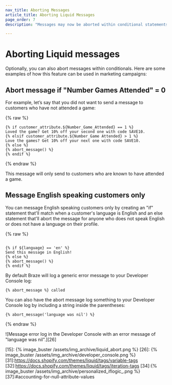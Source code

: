 ```yaml
---
nav_title: Aborting Messages
article_title: Aborting Liquid Messages
page_order: 7
description: "Messages may now be aborted within conditional statements. In this reference article, we list some example use cases for this functionality."

---
```


# Aborting Liquid messages

Optionally, you can also abort messages within conditionals. Here are some examples of how this feature can be used in marketing campaigns:

## Abort message if "Number Games Attended" = 0

For example, let’s say that you did not want to send a message to customers who have not attended a game:

{% raw %}
```liquid
{% if customer_attribute.${Number_Game_Attended} == 1 %}
Loved the game? Get 10% off your second one with code SAVE10.
{% elsif customer_attribute.${Number_Game Attended} > 1 %}
Love the games? Get 10% off your next one with code SAVE10.
{% else %}
{% abort_message() %}
{% endif %}
```
{% endraw %}

This message will only send to customers who are known to have attended a game.

## Message English speaking customers only

You can message English speaking customers only by creating an "if" statement that'll match when a customer's language is English and an else statement that'll abort the message for anyone who does not speak English or does not have a language on their profile.

{% raw %}
```liquid

{% if ${language} == 'en' %}
Send this message in English!
{% else %}
{% abort_message() %}
{% endif %}
```

By default Braze will log a generic error message to your Developer Console log:

```text
{% abort_message %} called
```

You can also have the abort message log something to your Developer Console log by including a string inside the parentheses:

```liquid
{% abort_message('language was nil') %}
```
{% endraw %}

![Message error log in the Developer Console with an error message of "language was nil".][26]

[15]: {% image_buster /assets/img_archive/liquid_abort.png %}
[26]: {% image_buster /assets/img_archive/developer_console.png %}
[31]:https://docs.shopify.com/themes/liquid/tags/variable-tags
[32]:https://docs.shopify.com/themes/liquid/tags/iteration-tags
[34]:{% image_buster /assets/img_archive/personalized_iflogic_.png %}
[37]:#accounting-for-null-attribute-values
